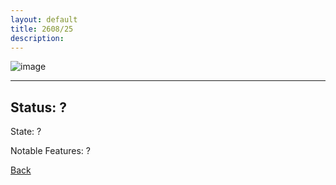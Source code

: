 ```yaml
---
layout: default
title: 2608/25
description: 
---
```

![image]()

* * *

## Status: ?

State: ?

Notable Features: ?

[Back](/./forest/bunker.html)
